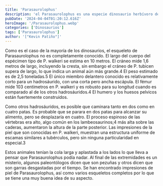 ```yaml
---
title: 'Parasaurolophus'
description: 'el Parasaurolophus es una especie dinosaurio herbívoro descubierto en Norteamérica '
pubDate: '2024-04-04T01:20:12.616Z'
heroImage: '/Parasaurolophus.webp'
categories: ['Dinosaurios']
tags: ['Parasaurolophus']
author: '["Kevin Patiño"]'
---
```


Como es el caso de la mayoría de los dinosaurios, el esqueleto de Parasaurolophus no es completamente conocido. El largo del cuerpo del espécimen tipo de P. walkeri se estima en 10 metros. El cráneo mide 1,6 metros de largo, incluyendo la cresta, sin embargo el cráneo de P. tubicen supera de largo, lo que indica un animal aún más grande.4​ El peso estimado es de 2,5 toneladas.5​ El único miembro delantero conocido es relativamente corto para un hadrosáurido, con una corta pero ancha escápula. El fémur mide 103 centímetros en P. walkeri y es robusto para su longitud cuando es comparado al de los otros hadrosáuridos.4​ El humero y los huesos pelvicos están fuertemente construidos.​

Como otros hadrosáuridos, es posible que caminara tanto en dos como en cuatro patas. Es probable que se parara en dos patas para alcanzar su alimento, pero se desplazaría en cuatro.​ El proceso espinoso de las vértebras era alto, algo común en los lambeosaurinos;4​ más alta sobre las caderas, aumentaron la altura de la parte posterior. Las impresiones de la piel que son conocidas en P. walkeri, muestran una estructura uniforme de escamas similares a tubérculos, pero sin ninguna particularidad en especial.3​


Estos animales tenían la cola larga y aplastada a los lados lo que lleva a pensar que Parasaurolophus podía nadar. Al final de las extremidades es un misterio, algunos paleontólogos dicen que son pezuñas y otros dicen que son garras desgastadas por el tiempo. Se han encontrado impresiones de piel de Parasaurolophus, así como varios esqueletos completos por lo que se tiene una muy buena idea de su aspecto.